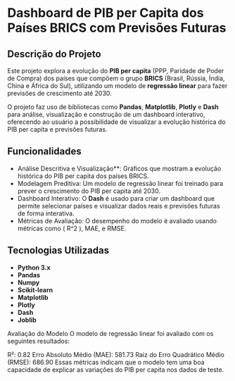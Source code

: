 # Dashboard de PIB per Capita dos Países BRICS com Previsões Futuras

## Descrição do Projeto

Este projeto explora a evolução do **PIB per capita** (PPP, Paridade de Poder de Compra) dos países que compõem o grupo **BRICS** (Brasil, Rússia, Índia, China e África do Sul), utilizando um modelo de **regressão linear** para fazer previsões de crescimento até 2030.

O projeto faz uso de bibliotecas como **Pandas**, **Matplotlib**, **Plotly** e **Dash** para análise, visualização e construção de um dashboard interativo, oferecendo ao usuário a possibilidade de visualizar a evolução histórica do PIB per capita e previsões futuras.

## Funcionalidades

- Análise Descritiva e Visualização**: Gráficos que mostram a evolução histórica do PIB per capita dos países BRICS.
- Modelagem Preditiva: Um modelo de regressão linear foi treinado para prever o crescimento do PIB per capita até 2030.
- Dashboard Interativo: O **Dash** é usado para criar um dashboard que permite selecionar países e visualizar dados reais e previsões futuras de forma interativa.
- Métricas de Avaliação: O desempenho do modelo é avaliado usando métricas como \( R^2 \), MAE, e RMSE.

## Tecnologias Utilizadas

- **Python 3.x**
- **Pandas**
- **Numpy**
- **Scikit-learn**
- **Matplotlib**
- **Plotly**
- **Dash**
- **Joblib**

Avaliação do Modelo
O modelo de regressão linear foi avaliado com os seguintes resultados:

R²: 0.82
Erro Absoluto Médio (MAE): 581.73
Raiz do Erro Quadrático Médio (RMSE): 686.90
Essas métricas indicam que o modelo tem uma boa capacidade de explicar as variações do PIB per capita nos dados de teste.



